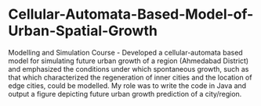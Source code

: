 # Cellular-Automata-Based-Model-of-Urban-Spatial-Growth
Modelling and Simulation Course - Developed a cellular-automata based model for simulating future urban growth of a region (Ahmedabad District) and emphasized the conditions under which spontaneous growth, such as that which characterized the regeneration of inner cities and the location of edge cities, could be modelled. My role was to write the code in Java and output a figure depicting future urban growth prediction of a city/region.
